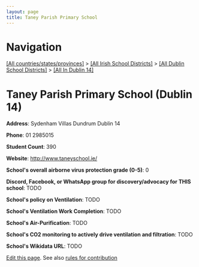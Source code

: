 ```yaml
---
layout: page
title: Taney Parish Primary School
---
```

# Navigation

[[All countries/states/provinces]](../../../..) > [[All Irish School Districts]](../../..) > [[All Dublin School Districts]](../..) > [[All In Dublin 14]](..)

# Taney Parish Primary School (Dublin 14)

**Address**: Sydenham Villas Dundrum Dublin 14

**Phone**: 01 2985015

**Student Count**: 390

**Website**: <http://www.taneyschool.ie/>

**School's overall airborne virus protection grade (0-5)**: 0

**Discord, Facebook, or WhatsApp group for discovery/advocacy for THIS school**: TODO

**School's policy on Ventilation**: TODO

**School's Ventilation Work Completion**: TODO

**School's Air-Purification**: TODO

**School's CO2 monitoring to actively drive ventilation and filtration**: TODO

**School's Wikidata URL**: TODO


[Edit this page](https://github.com/ventilate-schools/Ireland/edit/main/./Dublin_14/Taney_Parish_Primary_School.md). See also [rules for contribution](../../../contribution-rules/)